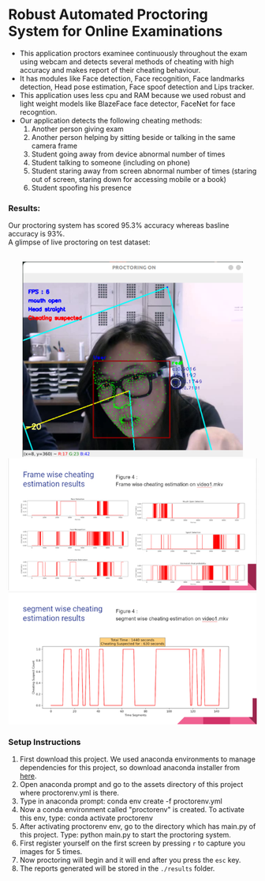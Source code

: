 # Robust Automated Proctoring System for Online Examinations

- This application proctors examinee continuously throughout the exam using webcam and detects several methods of cheating with high accuracy and makes report of their cheating behaviour. 
- It has modules like Face detection, Face recognition, Face landmarks detection, Head pose estimation, Face spoof detection and Lips tracker.
- This application uses less cpu and RAM because we used robust and light weight models like BlazeFace face detector, FaceNet for face recogntion.
- Our application detects the following cheating methods:
  1. Another person giving exam
  2. Another person helping by sitting beside or talking in the same camera frame
  3. Student going away from device abnormal number of times
  4. Student talking to someone (including on phone)
  5. Student staring away from screen abnormal number of times (staring out of screen, staring down for accessing mobile or a book)
  6. Student spoofing his presence

### Results:
Our proctoring system has scored 95.3% accuracy whereas basline accuracy is 93%.
<br>A glimpse of live proctoring on test dataset:<br><br>
<p align="center">
  <img src="./assets/live.png" alt="live.jpg">
  <img src="./assets/1.jpg" alt="1.jpg">
  <img src="./assets/2.jpg" alt="2.jpg">
</p>


### Setup Instructions
1. First download this project. We used anaconda environments to manage dependencies for this project, so download anaconda installer from <a href="https://www.anaconda.com/products/individual#Downloads">here</a>.</li>
2. Open anaconda prompt and go to the assets directory of this project where proctorenv.yml is there.
3. Type in anaconda prompt: conda env create -f proctorenv.yml
4. Now a conda environment called "proctorenv" is created. To activate this env, type: conda activate proctorenv
5. After activating proctorenv env, go to the directory which has main.py of this project. Type: python main.py to start the proctoring system.
6. First register yourself on the first screen by pressing `r` to capture you images for 5 times.
7. Now proctoring will begin and it will end after you press the `esc` key.
8. The reports generated will be stored in the `./results` folder.
